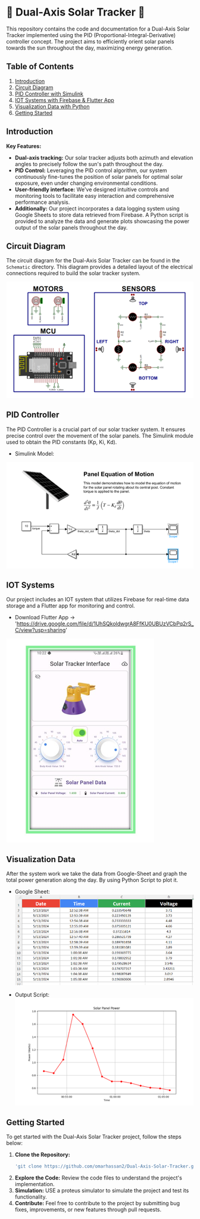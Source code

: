 # 🚀 Dual-Axis Solar Tracker 🚀

This repository contains the code and documentation for a Dual-Axis Solar Tracker implemented using the PID (Proportional-Integral-Derivative) controller concept. The project aims to efficiently orient solar panels towards the sun throughout the day, maximizing energy generation.

## Table of Contents
1. [Introduction](#introduction)
2. [Circuit Diagram](#circuit-diagram)
3. [PID Controller with Simulink](#pid-controller)
4. [IOT Systems with Firebase & Flutter App](#iot-systems)
5. [Visualization Data with Python](#visualization-data)
6. [Getting Started](#getting-started)

## Introduction

**Key Features:**
- **Dual-axis tracking:** Our solar tracker adjusts both azimuth and elevation angles to precisely follow the sun's path throughout the day.
- **PID Control:** Leveraging the PID control algorithm, our system continuously fine-tunes the position of solar panels for optimal solar exposure, even under changing environmental conditions.
- **User-friendly interface:** We've designed intuitive controls and monitoring tools to facilitate easy interaction and comprehensive performance analysis.
- **Additionally:** Our project incorporates a data logging system using Google Sheets to store data retrieved from Firebase. A Python script is provided to analyze the data and generate plots showcasing the power output of the solar panels throughout the day.

## Circuit Diagram

The circuit diagram for the Dual-Axis Solar Tracker can be found in the `Schematic` directory. This diagram provides a detailed layout of the electrical connections required to build the solar tracker system.

![Circuit Diagram](/Schematic/Schematic.png)

## PID Controller

The PID Controller is a crucial part of our solar tracker system. It ensures precise control over the movement of the solar panels. The Simulink module used to obtain the PID constants (Kp, Ki, Kd).

- Simulink Model:
  
![Simulink Model](/Simulink%20Model/Simulink_Model.png)


## IOT Systems

Our project includes an IOT system that utilizes Firebase for real-time data storage and a Flutter app for monitoring and control.

- Download Flutter App -> 'https://drive.google.com/file/d/1UhSQkoldwgrA8FfKU0UBUzVCbPq2rS_C/view?usp=sharing'
  
![Flutter App](/Flutter_App.jpg)

## Visualization Data

After the system work we take the data from Google-Sheet and graph the total power generation along the day. By using Python Script to plot it.

- Google Sheet:
![Google Sheet](/Scripting/Data.png)

- Output Script:
![Output Script](/Scripting/Output_Script.png)

## Getting Started

To get started with the Dual-Axis Solar Tracker project, follow the steps below:

1. **Clone the Repository:**
   ```bash
   'git clone https://github.com/omarhassan2/Dual-Axis-Solar-Tracker.git'
2. **Explore the Code:** Review the code files to understand the project's implementation.
3. **Simulation:** USE a proteus simulator to simulate the project and test its functionality.
4. **Contribute:** Feel free to contribute to the project by submitting bug fixes, improvements, or new features through pull requests.
